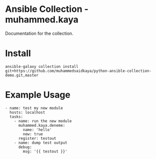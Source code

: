 # Ansible Collection - muhammed.kaya

Documentation for the collection.


# Install 
```
ansible-galaxy collection install git+https://github.com/muhammedsaidkaya/python-ansible-collection-demo.git,master

```

# Example Usage
```
- name: test my new module
  hosts: localhost
  tasks:
    - name: run the new module
      muhammed.kaya.deneme:
        name: 'hello'
        new: true
      register: testout
    - name: dump test output
      debug:
        msg: '{{ testout }}'
```
